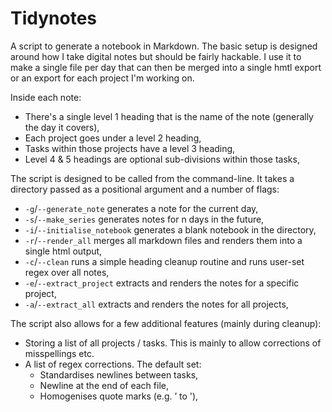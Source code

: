 # Tidynotes

A script to generate a notebook in Markdown. The basic setup is designed around how I take digital notes but should be fairly hackable. I use it to make a single file per day that can then be merged into a single hmtl export or an export for each project I'm working on.

Inside each note:

* There's a single level 1 heading that is the name of the note (generally the day it covers),
* Each project goes under a level 2 heading,
* Tasks within those projects have a level 3 heading,
* Level 4 & 5 headings are optional sub-divisions within those tasks,

The script is designed to be called from the command-line. It takes a directory passed as a positional argument and a number of flags:

* ```-g```/```--generate_note``` generates a note for the current day,
* ```-s```/```--make_series``` generates notes for n days in the future,
* ```-i```/```--initialise_notebook``` generates a blank notebook in the directory,
* ```-r```/```--render_all``` merges all markdown files and renders them into a single html output,
* ```-c```/```--clean``` runs a simple heading cleanup routine and runs user-set regex over all notes,
* ```-e```/```--extract_project``` extracts and renders the notes for a specific project,
* ```-a```/```--extract_all``` extracts and renders the notes for all projects,

The script also allows for a few additional features (mainly during cleanup):

* Storing a list of all projects / tasks. This is mainly to allow corrections of misspellings etc.
* A list of regex corrections. The default set:
    * Standardises newlines between tasks,
    * Newline at the end of each file,
    * Homogenises quote marks (e.g. ’ to '),
